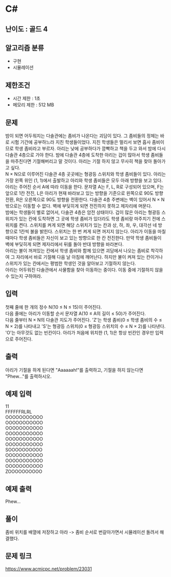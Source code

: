 # C#

## 난이도 : 골드 4

## 알고리즘 분류
  - 구현
  - 시뮬레이션

## 제한조건
  - 시간 제한 : 1초
  - 메모리 제한 : 512 MB

## 문제
밤이 되면 어두워지는 다솔관에는 좀비가 나온다는 괴담이 있다. 그 좀비들의 정체는 바로 시험 기간에 공부하느라 지친 학생들이었다. 지친 학생들은 멀리서 보면 흡사 좀비이므로 학생 좀비라고 부르자. 아리는 낮에 공부하다가 깜빡하고 책을 두고 와서 밤에 다시 다솔관 4층으로 가야 한다. 밤에 다솔관 4층에 도착한 아리는 겁이 많아서 학생 좀비들을 마주친다면 기절해버리고 말 것이다. 아리는 기절 하지 않고 무사히 책을 찾아 돌아가고 싶다.<br/>
N × N으로 이루어진 다솔관 4층 곳곳에는 형광등 스위치와 학생 좀비들이 있다. 아리는 가장 왼쪽 위인 (1, 1)에서 출발하고 아리와 학생 좀비들은 모두 아래 방향을 보고 있다. 아리는 주어진 순서 A에 따라 이동을 한다. 문자열 A는 F, L, R로 구성되어 있으며, F는 앞으로 1칸 전진, L은 아리가 현재 바라보고 있는 방향을 기준으로 왼쪽으로 90도 방향 전환, R은 오른쪽으로 90도 방향을 전환한다. 다솔관 4층 주변에는 벽이 있어서 N × N 밖으로는 이동할 수 없다. 벽에 부딪히게 되면 전진하지 못하고 제자리에 머문다.<br/>
밤에는 학생들이 별로 없어서, 다솔관 4층은 암전 상태이다. 겁이 많은 아리는 형광등 스위치가 있는 칸에 도착하면 그 곳에 학생 좀비가 있더라도 학생 좀비랑 마주치기 전에 스위치를 켠다. 스위치를 켜게 되면 해당 스위치가 있는 칸과 상, 하, 좌, 우, 대각선 네 방향으로 1칸씩 불을 밝힌다. 스위치는 한 번 켜게 되면 꺼지지 않는다. 아리가 이동을 마칠 때마다 학생 좀비들은 자신이 보고 있는 방향으로 한 칸 전진한다. 만약 학생 좀비들이 벽에 부딪히게 되면 제자리에서 뒤를 돌아 반대 방향을 바라본다.<br/>
아리는 불이 꺼져있는 칸에서 학생 좀비와 함께 있으면 괴담에서 나오는 좀비로 착각하여 그 자리에서 바로 기절해 다음 날 아침에 깨어난다. 하지만 불이 켜져 있는 칸이거나 스위치가 있는 칸에서는 평범한 학생인 것을 알아보고 기절하지 않는다.<br/>
아리는 어두워진 다솔관에서 사물함을 찾아 이동하는 중이다. 이동 중에 기절하지 않을 수 있는지 구하여라.<br/>

## 입력
첫째 줄에 한 개의 정수 N(10 ≤ N ≤ 15)이 주어진다.<br/>
다음 줄에는 아리가 이동할 순서 문자열 A(10 ≤ A의 길이 ≤ 50)가 주어진다.<br/>
다음 줄부터 N × N의 다솔관 지도가 주어진다. 'Z'는 학생 좀비(0 ≤ 학생 좀비의 수 ≤ N × 2)를 나타내고 'S'는 형광등 스위치(0 ≤ 형광등 스위치의 수 ≤ N × 2)를 나타낸다. 'O'는 아무것도 없는 빈칸이다. 아리가 처음에 위치한 (1, 1)은 항상 빈칸인 경우만 입력으로 주어진다.<br/>

## 출력
아리가 기절을 하게 된다면 "Aaaaaah!"를 출력하고, 기절을 하지 않는다면 "Phew..."를 출력하시오.<br/>

## 예제 입력
11<br/>
FFFFFFRLRL<br/>
OOOOOOOOOOO<br/>
OOOOOOOOOOO<br/>
OOOOOOOOOOO<br/>
OOOOOOOOOOO<br/>
OOOOOOOOOOO<br/>
OOOOOOOOOOO<br/>
SOOOOOOOOOO<br/>
OOOOOOOOOOO<br/>
OOOOOOOOOOO<br/>
OOOOOOOOOOO<br/>
ZOOOOOOOOOO<br/>

## 예제 출력
Phew...<br/>

## 풀이
좀비 위치를 배열에 저장하고 아라 -> 좀비 순서로 번갈아가면서 시뮬레이션 돌려서 해결했다.<br/>


## 문제 링크
https://www.acmicpc.net/problem/23031